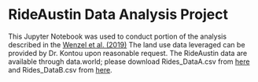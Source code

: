 # RideAustin Data Analysis Project

This Jupyter Notebook was used to conduct portion of the analysis described in the [Wenzel et al. (2019)](https://doi.org/10.1016/j.trd.2019.03.005)
The land use data leveraged can be provided by Dr. Kontou upon reasonable request. The RideAustin data are available through data.world; please download Rides_DataA.csv from [here](https://data.world/ride-austin/ride-austin-june-6-april-13) and Rides_DataB.csv from [here](https://data.world/ride-austin/ride-austin-june-6-april-13-part-2).
